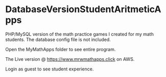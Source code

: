 # DatabaseVersionStudentAritmeticApps
PHP/MySQL version of the math practice games I created for my math students. The database config file is not included.

Open the MyMathApps folder to see entire program.

The Live version @ https://www.mrwmathapps.click on AWS.

Login as guest to see student experience.
